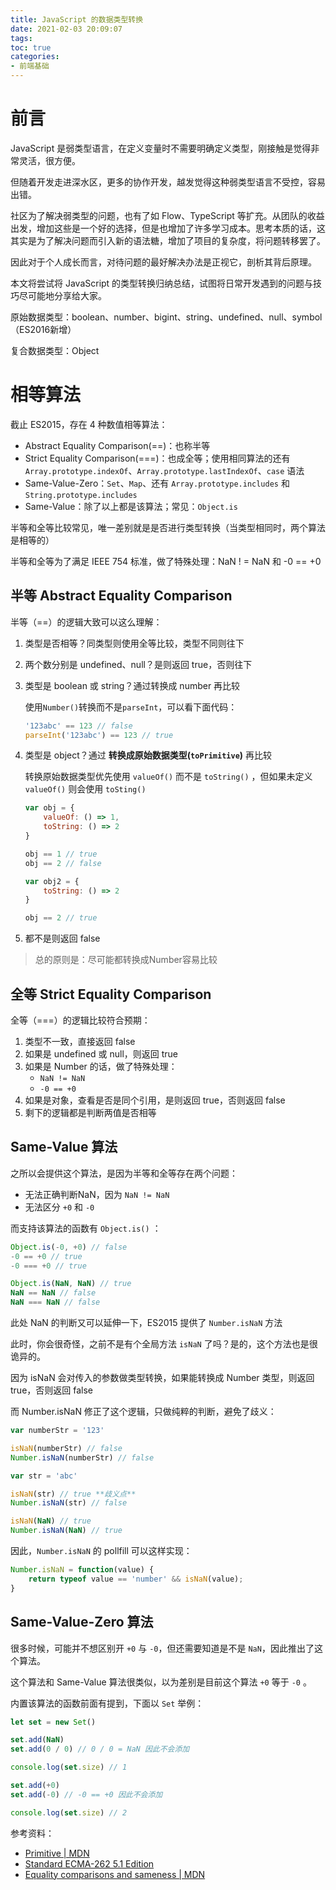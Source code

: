 ```yaml
---
title: JavaScript 的数据类型转换
date: 2021-02-03 20:09:07
tags:
toc: true
categories:
- 前端基础
---
```


# 前言

JavaScript 是弱类型语言，在定义变量时不需要明确定义类型，刚接触是觉得非常灵活，很方便。

但随着开发走进深水区，更多的协作开发，越发觉得这种弱类型语言不受控，容易出错。

社区为了解决弱类型的问题，也有了如 Flow、TypeScript 等扩充。从团队的收益出发，增加这些是一个好的选择，但是也增加了许多学习成本。思考本质的话，这其实是为了解决问题而引入新的语法糖，增加了项目的复杂度，将问题转移罢了。

因此对于个人成长而言，对待问题的最好解决办法是正视它，剖析其背后原理。

本文将尝试将 JavaScript 的类型转换归纳总结，试图将日常开发遇到的问题与技巧尽可能地分享给大家。

原始数据类型：boolean、number、bigint、string、undefined、null、symbol（ES2016新增）

复合数据类型：Object

<!-- more -->

# 相等算法

截止 ES2015，存在 4 种数值相等算法：

- Abstract Equality Comparison(==)：也称半等
- Strict Equality Comparison(===)：也成全等；使用相同算法的还有 `Array.prototype.indexOf`、`Array.prototype.lastIndexOf`、`case` 语法
- Same-Value-Zero：`Set`、`Map`、还有 `Array.prototype.includes` 和 `String.prototype.includes`
- Same-Value：除了以上都是该算法；常见：`Object.is`

半等和全等比较常见，唯一差别就是是否进行类型转换（当类型相同时，两个算法是相等的）

半等和全等为了满足 IEEE 754 标准，做了特殊处理：NaN ! = NaN 和 -0 == +0

## 半等 Abstract Equality Comparison

半等（==）的逻辑大致可以这么理解：

1. 类型是否相等？同类型则使用全等比较，类型不同则往下
2. 两个数分别是 undefined、null？是则返回 true，否则往下
3. 类型是 boolean 或 string？通过转换成 number 再比较

    使用`Number()`转换而不是`parseInt`，可以看下面代码：

    ```jsx
    '123abc' == 123 // false
    parseInt('123abc') == 123 // true
    ```

4. 类型是 object？通过 **转换成原始数据类型(`toPrimitive`)** 再比较

    转换原始数据类型优先使用 `valueOf()` 而不是 `toString()` ，但如果未定义 `valueOf()` 则会使用 `toSting()`

    ```jsx
    var obj = {
    	valueOf: () => 1,
    	toString: () => 2
    }

    obj == 1 // true
    obj == 2 // false

    var obj2 = {
    	toString: () => 2
    }

    obj == 2 // true
    ```

5. 都不是则返回 false

> 总的原则是：尽可能都转换成Number容易比较

## 全等 Strict Equality Comparison

全等（===）的逻辑比较符合预期：

1. 类型不一致，直接返回 false
2. 如果是 undefined 或 null，则返回 true
3. 如果是 Number 的话，做了特殊处理：
    - `NaN != NaN`
    - `-0 == +0`
4. 如果是对象，查看是否是同个引用，是则返回 true，否则返回 false
5. 剩下的逻辑都是判断两值是否相等

## Same-Value 算法

之所以会提供这个算法，是因为半等和全等存在两个问题：

- 无法正确判断NaN，因为 `NaN != NaN`
- 无法区分 `+0` 和 `-0`

而支持该算法的函数有 `Object.is()` ：

```jsx
Object.is(-0, +0) // false
-0 == +0 // true
-0 === +0 // true

Object.is(NaN, NaN) // true
NaN == NaN // false
NaN === NaN // false
```

此处 NaN 的判断又可以延伸一下，ES2015 提供了 `Number.isNaN` 方法

此时，你会很奇怪，之前不是有个全局方法 `isNaN` 了吗？是的，这个方法也是很诡异的。

因为 isNaN 会对传入的参数做类型转换，如果能转换成 Number 类型，则返回 true，否则返回 false

而 Number.isNaN 修正了这个逻辑，只做纯粹的判断，避免了歧义：

```jsx
var numberStr = '123'

isNaN(numberStr) // false
Number.isNaN(numberStr) // false

var str = 'abc'

isNaN(str) // true **歧义点**
Number.isNaN(str) // false

isNaN(NaN) // true
Number.isNaN(NaN) // true
```

因此，`Number.isNaN` 的 pollfill 可以这样实现：

```jsx
Number.isNaN = function(value) {
	return typeof value == 'number' && isNaN(value);
}
```

## Same-Value-Zero 算法

很多时候，可能并不想区别开 `+0` 与 `-0`，但还需要知道是不是 `NaN`，因此推出了这个算法。

这个算法和 Same-Value 算法很类似，以为差别是目前这个算法 `+0` 等于 `-0` 。

内置该算法的函数前面有提到，下面以 `Set` 举例：

```jsx
let set = new Set()

set.add(NaN)
set.add(0 / 0) // 0 / 0 = NaN 因此不会添加

console.log(set.size) // 1

set.add(+0)
set.add(-0) // -0 == +0 因此不会添加

console.log(set.size) // 2
```

参考资料：

- [Primitive | MDN](https://developer.mozilla.org/en-US/docs/Glossary/Primitive)
- [Standard ECMA-262 5.1 Edition](https://262.ecma-international.org/5.1)
- [Equality comparisons and sameness | MDN](https://developer.mozilla.org/en-US/docs/Web/JavaScript/Equality_comparisons_and_sameness)
